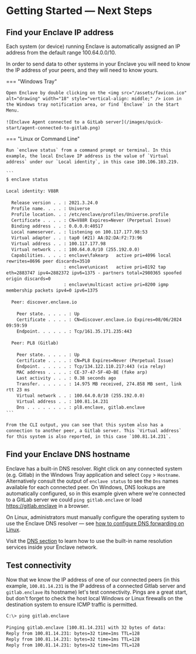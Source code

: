 # Getting Started — Next Steps

## Find your Enclave IP address

Each system (or device) running Enclave is automatically assigned an IP address from the default range 100.64.0.0/10.

In order to send data to other systems in your Enclave you will need to know the IP address of your peers, and they will need to know yours. 

=== "Windows Tray"

    Open Enclave by double clicking on the <img src="/assets/favicon.ico" alt="drawing" width="18" style="vertical-align: middle;" /> icon in the Windows tray notification area, or find `Enclave` in the Start Menu.

    ![Enclave Agent connected to a GitLab server](/images/quick-start/agent-connected-to-gitlab.png)

=== "Linux or Command Line"

    Run `enclave status` from a command prompt or terminal. In this example, the local Enclave IP address is the value of `Virtual address` under our `Local identity`, in this case 100.106.103.219.

    ```
    $ enclave status

    Local identity: V88R

      Release version . . : 2021.3.24.0
      Profile name. . . . : Universe
      Profile location. . : /etc/enclave/profiles/Universe.profile
      Certificate . . . . : CN=V88R Expires=Never (Perpetual Issue)
      Binding address . . : 0.0.0.0:40517
      Local nameserver. . : listening on 100.117.177.98:53
      Virtual adapter . . : tap0 (#21) AA:D2:DA:F2:73:96
      Virtual address . . : 100.117.177.98
      Virtual network . . : 100.64.0.0/10 (255.192.0.0)
      Capabilities. . . . : enclave\fakearp   active pri=4096 local rewrites=8696 peer discards=3510
                          : enclave\unicast   active pri=8192 tap eth=2883747 ipv4=2882372 ipv6=1375 - partners total=2980365 spoofed origin discards=0
                          : enclave\multicast active pri=8200 igmp membership packets ipv4=0 ipv6=1375

      Peer: discover.enclave.io

        Peer state. . . . . : Up
        Certificate . . . . : CN=discover.enclave.io Expires=08/06/2024 09:59:59
        Endpoint. . . . . . : Tcp/161.35.171.235:443

      Peer: PL8 (Gitlab)

        Peer state. . . . . : Up
        Certificate . . . . : CN=PL8 Expires=Never (Perpetual Issue)
        Endpoint. . . . . . : Tcp/134.122.110.217:443 (via relay)
        MAC address . . . . : CE-37-47-5F-4D-BE (fake arp)
        Last activity . . . : 0.38 seconds ago
        Transfer. . . . . . : 14.975 MB received, 274.858 MB sent, link rtt 23 ms
        Virtual network . . : 100.64.0.0/10 (255.192.0.0)
        Virtual address . . : 100.81.14.231
        Dns . . . . . . . . : pl8.enclave, gitlab.enclave
    ```

    From the CLI output, you can see that this system also has a connection to another peer, a Gitlab server. This `Virtual address` for this system is also reported, in this case `100.81.14.231`.

## Find your Enclave DNS hostname

Enclave has a built-in DNS resolver. Right click on any connected system (e.g. Gitlab) in the Windows Tray application and select `Copy` > `Hostname`. Alternatively consult the output of `enclave status` to see the `Dns` names available for each connected peer. On Windows, DNS lookups are automatically configured, so in this example given where we're connected to a GitLab server we could `ping gitlab.enclave` or load https://gitlab.enclave in a browser.

On Linux, administrators must manually configure the operating system to use the Enclave DNS resolver — see [how to configure DNS forwarding on Linux](/kb/how-to-configure-dns-forwarding-on-linux).

Visit the [DNS section](/networking/dns) to learn how to use the built-in name resolution services inside your Enclave network.

## Test connectivity

Now that we know the IP address of one of our connected peers (in this example, `100.81.14.231` is the IP address of a connected Gitlab server and `gitlab.enclave` its hostname) let's test connectivity. Pings are a great start, but don't forget to check the host local Windows or Linux firewalls on the destination system to ensure ICMP traffic is permitted.

```
C:\> ping gitlab.enclave

Pinging gitlab.enclave [100.81.14.231] with 32 bytes of data:
Reply from 100.81.14.231: bytes=32 time=1ms TTL=128
Reply from 100.81.14.231: bytes=32 time=1ms TTL=128
Reply from 100.81.14.231: bytes=32 time=1ms TTL=128
```

